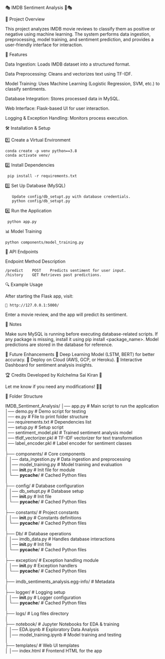 🎭 IMDB Sentiment Analysis 🎥🎭

📌 Project Overview

 This project analyzes IMDB movie reviews to classify them as positive or negative using machine learning. The system performs data ingestion, preprocessing, model training, and sentiment prediction, and provides a user-friendly interface for interaction.

🚀 Features

Data Ingestion: Loads IMDB dataset into a structured format.

Data Preprocessing: Cleans and vectorizes text using TF-IDF.

Model Training: Uses Machine Learning (Logistic Regression, SVM, etc.) to classify sentiments.

Database Integration: Stores processed data in MySQL.

Web Interface: Flask-based UI for user interaction.

Logging & Exception Handling: Monitors process execution.

🛠 Installation & Setup

 1️⃣ Create a Virtual Environment
    
    conda create -p venv python==3.8
    conda activate venv/
    
2️⃣ Install Dependencies
     
     pip install -r requirements.txt

3️⃣ Set Up Database (MySQL)
       
       Update config/db_setupt.py with database credentials.
       python config/db_setupt.py
       
4️⃣ Run the Application

     python app.py
     
📊 Model Training

    python components/model_training.py
    
📡 API Endpoints

Endpoint	Method	Description
   
    /predict	POST	Predicts sentiment for user input.
    /history	GET	Retrieves past predictions.
    
🔍 Example Usage

After starting the Flask app, visit:
  
    🔗 http://127.0.0.1:5000/

Enter a movie review, and the app will predict its sentiment.

📝 Notes

  Make sure MySQL is running before executing database-related scripts.
  If any package is missing, install it using pip install <package_name>.
  Model predictions are stored in the database for reference.

🎯 Future Enhancements
  🔹 Deep Learning Model (LSTM, BERT) for better accuracy.
  🔹 Deploy on Cloud (AWS, GCP, or Heroku).
  🔹 Interactive Dashboard for sentiment analysis insights.

🏆 Credits
  Developed by Kolchelma Sai Kiran 🎯



Let me know if you need any modifications! 🚀🔥




📂 Folder Structure

IMDB_Sentiment_Analysis/
│── app.py                  # Main script to run the application  
│── demo.py                 # Demo script for testing  
│── ex.py                   # File to print folder structure  
│── requirements.txt        # Dependencies list  
│── setup.py                # Setup script  
│── sentiment_model.pkl     # Trained sentiment analysis model  
│── tfidf_vectorizer.pkl    # TF-IDF vectorizer for text transformation  
│── label_encoder.pkl       # Label encoder for sentiment classes  
│  
├── components/             # Core components  
│   │── data_ingestion.py   # Data ingestion and preprocessing  
│   │── model_training.py   # Model training and evaluation  
│   │── __init__.py         # Init file for module  
│   └── __pycache__/        # Cached Python files  
│  
├── config/                 # Database configuration  
│   │── db_setupt.py        # Database setup  
│   │── __init__.py         # Init file  
│   └── __pycache__/        # Cached Python files  
│  
├── constants/              # Project constants  
│   │── __init__.py         # Constants definitions  
│   └── __pycache__/        # Cached Python files  
│  
├── Db/                     # Database operations  
│   │── imdb_data.py        # Handles database interactions  
│   │── __init__.py         # Init file  
│   └── __pycache__/        # Cached Python files  
│  
├── exception/              # Exception handling module  
│   │── __init__.py         # Exception handlers  
│   └── __pycache__/        # Cached Python files  
│  
├── imdb_sentiments_analysis.egg-info/  # Metadata  
│  
├── logger/                 # Logging setup  
│   │── __init__.py         # Logger configuration  
│   └── __pycache__/        # Cached Python files  
│  
├── logs/                   # Log files directory  
│  
├── notebook/               # Jupyter Notebooks for EDA & training  
│   │── EDA.ipynb           # Exploratory Data Analysis  
│   │── model_training.ipynb # Model training and testing  
│  
├── templates/              # Web UI templates  
│   │── index.html          # Frontend HTML for the app  
